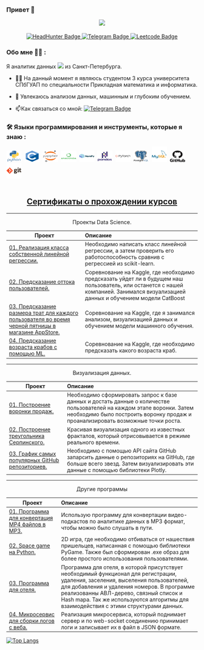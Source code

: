 ### Привет 👋

<div id="header" align="center">
  <img src="https://media.giphy.com/media/v1.Y2lkPTc5MGI3NjExbzVtb2lsYm9uMGNlb3cyaXU1N2Qyc29wNGJ2azczYjJnbTFpYWlscyZlcD12MV9pbnRlcm5hbF9naWZfYnlfaWQmY3Q9Zw/wwg1suUiTbCY8H8vIA/giphy-downsized-large.gif" width="100"/> 
</div>

<div id="badges" align="center">
  <br>
  <a href="https://spb.hh.ru/resume/0fd5e54fff0ada46a90039ed1f4c3657504971">
    <img src="https://img.shields.io/badge/HeadHunter-red?logo=headhunter&logoColor=white&style=for-the-badge" alt="HeadHunter Badge"/>
  </a>
  <a href="https://t.me/bonya100">
    <img src="https://img.shields.io/badge/Telegram-blue?logo=telegram&logoColor=white&style=for-the-badge" alt="Telegram Badge"/>
  </a>
  <a href="https://leetcode.com/danilek/">
    <img src="https://img.shields.io/badge/Leetcode-orange?logo=leetcode&logoColor=black&style=for-the-badge" alt="Leetcode Badge"/>
  </a>
</div>

### Обо мне :man_technologist: :
Я аналитик данных <img src="https://media.giphy.com/media/WUlplcMpOCEmTGBtBW/giphy.gif" width="30"> из Санкт-Петербурга.
- :man_student: На данный момент я являюсь студентом 3 курса университета СПбГУАП по специальности Прикладная математика и информатика.

- :seedling: Увлекаюсь анализом данных, машинным и глубоким обучением.

- :mailbox:Как связаться со мной: [![Telegram Badge](https://img.shields.io/badge/Telegram-blue?logo=telegram&logoColor=white&style=for-the-badge)](https://t.me/bonya100)

### :hammer_and_wrench: Языки программирования и инструменты, которые я знаю :
<div>
  <img src="https://github.com/devicons/devicon/blob/master/icons/python/python-original-wordmark.svg" title="Python"  alt="Python" width="40" height="30"/>&nbsp;
  <img src="https://github.com/devicons/devicon/blob/master/icons/c/c-original.svg" title="C"  alt="C" width="40" height="30"/>&nbsp;
  <img src="https://github.com/devicons/devicon/blob/master/icons/jupyter/jupyter-original-wordmark.svg" title="Jupyter"  alt="Jupyter" width="40" height="30"/>&nbsp;
  <img src="https://github.com/devicons/devicon/blob/master/icons/anaconda/anaconda-original-wordmark.svg" title="Anaconda"  alt="Anaconda" width="40" height="30"/>&nbsp;
  <img src="https://github.com/devicons/devicon/blob/master/icons/numpy/numpy-original-wordmark.svg" title="Numpy"  alt="Numpy" width="40" height="30"/>&nbsp;
  <img src="https://github.com/devicons/devicon/blob/master/icons/pandas/pandas-original-wordmark.svg" title="Pandas"  alt="Pandas" width="40" height="30"/>&nbsp;
  <img src="https://github.com/devicons/devicon/blob/master/icons/pytorch/pytorch-original-wordmark.svg" title="PyTorch"  alt="PyTorch" width="40" height="30"/>&nbsp;
  <img src="https://github.com/devicons/devicon/blob/master/icons/postgresql/postgresql-original-wordmark.svg" title="PostgreSQL"  alt="PostgreSQL" width="40" height="30"/>&nbsp;
  <img src="https://github.com/devicons/devicon/blob/master/icons/mysql/mysql-original-wordmark.svg" title="MySQL"  alt="MySQL" width="40" height="40"/>&nbsp;
  <img src="https://github.com/devicons/devicon/blob/master/icons/github/github-original-wordmark.svg" title="GitHub"  alt="GitHub" width="40" height="30"/>&nbsp;
  <img src="https://github.com/devicons/devicon/blob/master/icons/git/git-original-wordmark.svg" title="Git" **alt="Git" width="40" height="40"/>
</div>

<div align="center">
  <br>
<h2><a href="https://github.com/DanilZinnurov/certificates"
     title="Сертификаты о моем дополнительном образовании">Сертификаты о прохождении курсов
  </a></h2>
</div>

__________________________________________________________________________________________________________________________

<p align="center"> Проекты Data Science. </p align="center">


| **Проект** | **Описание** |
| -------------------- | :--------------------- |
| [01. Реализация класса собственной линейной регрессии.](https://github.com/DanilZinnurov/Realization_of_the_linear_regression/blob/main/Realization_of_the_linear_regression.ipynb)|Необходимо написать класс линейной регрессии, а затем проверить его работоспособность сравнив с регрессией из scikit-learn.|
| [02. Предсказание оттока пользователей.](https://github.com/DanilZinnurov/Kaggle_competitions_Predicting_churn_of_users/blob/main/%D0%9F%D1%80%D0%B5%D0%B4%D1%81%D0%BA%D0%B0%D0%B7%D0%B0%D0%BD%D0%B8%D0%B5_%D0%BE%D1%82%D1%82%D0%BE%D0%BA%D0%B0_%D0%BF%D0%BE%D0%BB%D1%8C%D0%B7%D0%BE%D0%B2%D0%B0%D1%82%D0%B5%D0%BB%D0%B5%D0%B9.ipynb)|Соревнование на Kaggle, где необходимо предсказать уйдет ли в будущем наш пользователь, или останется с нашей компанией. Занимался визуализацией данных и обучением модели CatBoost|
| [03. Предсказание размера трат для каждого пользователя во время черной пятницы в магазине AppStore.](https://github.com/DanilZinnurov/App_Store_Black_Friday/blob/main/Black_Friday_in_App_Store.ipynb)|Соревнование на Kaggle, где я занимался анализом, визуализацией данных и обучением модели машинного обучения.|
| [04. Предсказание возраста крабов с помощью ML.](https://nbviewer.org/github/DanilZinnurov/Kaggle_competition_Crab_age/blob/main/Regression%20with%20a%20Crab%20Age%20Dataset.ipynb)|Соревнование на Kaggle, где необходимо предсказать какого возраста краб. |
__________________________________________________________________________________________________________________________

<p align="center"> Визуализация данных. </p align="center">


| **Проект** | **Описание** |
| -------------------- | :--------------------- |
| [01. Построение воронки продаж.](https://github.com/DanilZinnurov/Sales_funnel_of_the_quest/blob/main/%D0%9F%D1%80%D0%BE%D0%B5%D0%BA%D1%82.ipynb)|Необходимо сформировать запрос к базе данных и достать данные о количестве пользователей на каждом этапе воронки. Затем необходимо было построить воронку продаж и проанализировать возможные точки роста.|
| [02. Построение треугольника Серпинского.](https://github.com/DanilZinnurov/Sierpincky_triangle/blob/main/Sierpincky_triangle.ipynb)|Красивая визуализация одного из известных фракталов, который отрисовывается в режиме реального времени.|
| [03. График самых популярных GitHub репозиториев.](https://github.com/DanilZinnurov/Top_starred_guthub_rep/blob/main/Top_starred_github.ipynb)|Необходимо с помощью API сайта GitHub запарсить данные о репозиториях на GitHub, где больше всего звезд. Затем визуализировать эти данные с помощью библиотеки Plotly.|
__________________________________________________________________________________________________________________________

<p align="center"> Другие программы </p align="center">


| **Проект** | **Описание** |
| -------------------- | :--------------------- |
| [01. Программа для конвертация MP4 файлов в MP3.](https://github.com/DanilZinnurov/mp4_to_mp3)|Использую программу для конвертации видео-подкастов по аналитике данных в MP3 формат, чтобы можно было слушать в пути.|
| [02. Space game на Python.](https://github.com/DanilZinnurov/Space_game)|2D игра, где необходимо отбиваться от нашествия пришельцев, написанная с помощью библиотеки PyGame. Также был сформирован .exe образ для более простого использования пользователями.|
| [03. Программа для отеля.](https://github.com/DanilZinnurov/Hostel_program)|Программа для отеля, в которой присутствует необходимый функционал для регистрации, удаления, заселения, выселения пользователей, для добавления и удаления номеров. В программе реализованны АВЛ-дерево, связный список и Hash mapа. Так же используются алгоритмы для взаимодействия с этими структурами данных.|
| [04. Микросервис для сборки логов с веба.](https://github.com/DanilZinnurov/Service)|Реализация микросервиса, который поднимает сервер и по web-socket соединению принимает логи и записывает их в файл в JSON формате.|


[![Top Langs](https://github-readme-stats.vercel.app/api/top-langs/?username=DanilZinnurov&layout=compact&theme=vision-friendly-dark)](https://github.com/anuraghazra/github-readme-stats)

